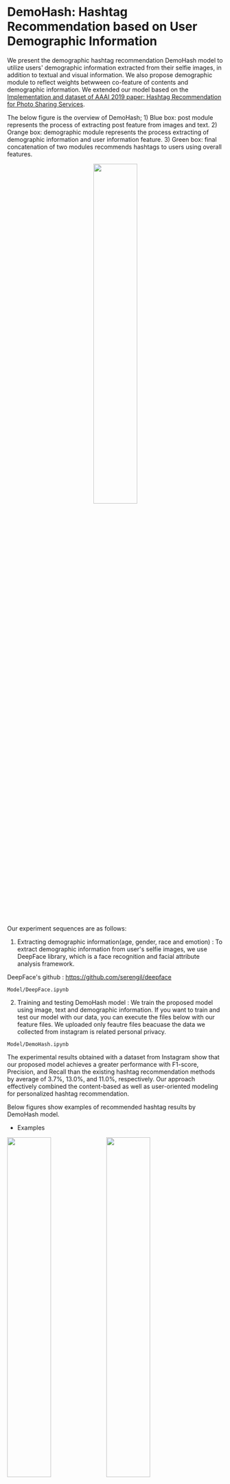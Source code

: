 # DemoHash: Hashtag Recommendation based on User Demographic Information

We present the demographic hashtag recommendation DemoHash model to utilize users' demographic information extracted from their selfie images, in addition to textual and visual information. We also propose demographic module to reflect weights betwween co-feature of contents and demographic information. We extended our model based on the [Implementation and dataset of AAAI 2019 paper: Hashtag Recommendation for Photo Sharing Services](https://github.com/SoftWiser-group/MaCon). 

The below figure is the overview of DemoHash; 1) Blue box: post module represents the process of extracting post feature from images and text. 2) Orange box: demographic module represents the process extracting of demographic information and user information feature. 3) Green box: final concatenation of two modules recommends hashtags to users using overall features.

<p align="center">
<img src=https://user-images.githubusercontent.com/96400041/161210421-2ea52f17-3702-4851-98d6-8b3b11fabeb7.png width=45%>
</p>
  
Our experiment sequences are as follows:

1. Extracting demographic information(age, gender, race and emotion)
: To extract demographic information from user's selfie images, we use DeepFace library, which is a face recognition and facial attribute analysis framework.

DeepFace's github : https://github.com/serengil/deepface

```
Model/DeepFace.ipynb
```

2. Training and testing DemoHash model
: We train the proposed model using image, text and demographic information. If you want to train and test our model with our data, you can execute the files below with our feature files. We uploaded only feautre files beacuase the data we collected from instagram is related personal privacy.

```
Model/DemoHash.ipynb
```

The experimental results obtained with a dataset from Instagram show that our proposed model achieves a greater performance with F1-score, Precision, and Recall than the existing hashtag recommendation methods by average of 3.7%, 13.0%, and 11.0%, respectively. Our approach effectively combined the content-based as well as user-oriented modeling for personalized hashtag recommendation.

Below figures show examples of recommended hashtag results by DemoHash model.

- Examples

<img src=https://user-images.githubusercontent.com/96400041/161210869-ea18cbff-a752-40ff-9825-cb37c789929e.png width=45%> <img src=https://user-images.githubusercontent.com/96400041/161210941-4233c446-aa64-4b02-8622-18d05c175d7f.png width=45%>

### Reference





